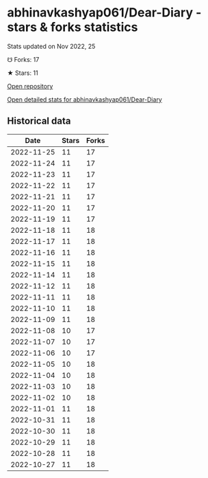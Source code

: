 # abhinavkashyap061/Dear-Diary - stars & forks statistics

Stats updated on Nov 2022, 25

☋ Forks: 17

★ Stars: 11

[Open repository](https://github.com/abhinavkashyap061/Dear-Diary)

[Open detailed stats for abhinavkashyap061/Dear-Diary](https://reviewgithub.com/rep/abhinavkashyap061/Dear-Diary)

## Historical data
| Date | Stars | Forks |
|------|-------|-------|
| 2022-11-25 | 11 | 17 | 
| 2022-11-24 | 11 | 17 | 
| 2022-11-23 | 11 | 17 | 
| 2022-11-22 | 11 | 17 | 
| 2022-11-21 | 11 | 17 | 
| 2022-11-20 | 11 | 17 | 
| 2022-11-19 | 11 | 17 | 
| 2022-11-18 | 11 | 18 | 
| 2022-11-17 | 11 | 18 | 
| 2022-11-16 | 11 | 18 | 
| 2022-11-15 | 11 | 18 | 
| 2022-11-14 | 11 | 18 | 
| 2022-11-12 | 11 | 18 | 
| 2022-11-11 | 11 | 18 | 
| 2022-11-10 | 11 | 18 | 
| 2022-11-09 | 11 | 18 | 
| 2022-11-08 | 10 | 17 | 
| 2022-11-07 | 10 | 17 | 
| 2022-11-06 | 10 | 17 | 
| 2022-11-05 | 10 | 18 | 
| 2022-11-04 | 10 | 18 | 
| 2022-11-03 | 10 | 18 | 
| 2022-11-02 | 10 | 18 | 
| 2022-11-01 | 11 | 18 | 
| 2022-10-31 | 11 | 18 | 
| 2022-10-30 | 11 | 18 | 
| 2022-10-29 | 11 | 18 | 
| 2022-10-28 | 11 | 18 | 
| 2022-10-27 | 11 | 18 | 

